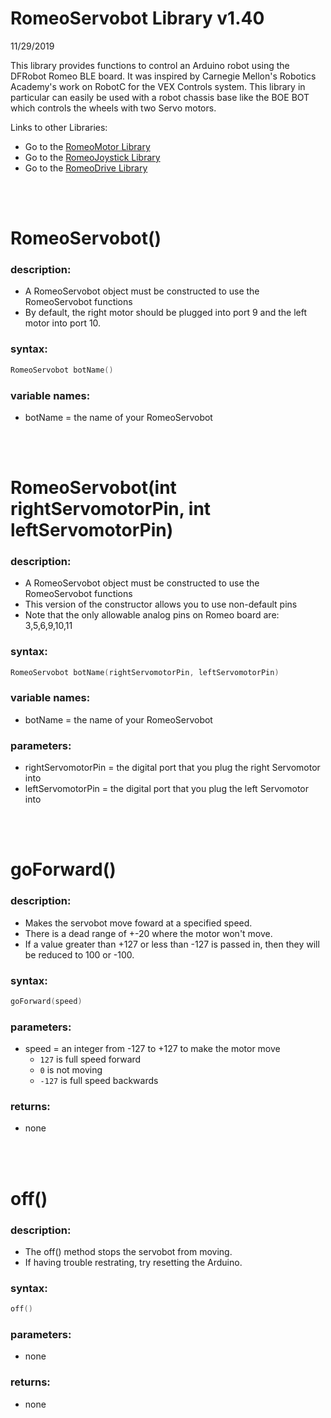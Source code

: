 # RomeoServobot Library v1.40
11/29/2019

This library provides functions to control an Arduino robot using the DFRobot Romeo BLE board.
It was inspired by Carnegie Mellon's Robotics Academy's work on RobotC for the VEX Controls system.
This library in particular can easily be used with a robot chassis base like the BOE BOT which controls the wheels with two Servo motors.

Links to other Libraries:
* Go to the [RomeoMotor Library](RomeoMotor%20Library.md)
* Go to the [RomeoJoystick Library](RomeoJoystick%20Library.md)
* Go to the [RomeoDrive Library](RomeoDrive%20Library.md)

<br/><br/>

# RomeoServobot()
### description:
* A RomeoServobot object must be constructed to use the RomeoServobot functions
* By default, the right motor should be plugged into port 9 and the left motor into port 10.
### syntax:
```c
RomeoServobot botName()
```
### variable names:
* botName = the name of your RomeoServobot

<br/><br/>

# RomeoServobot(int rightServomotorPin, int leftServomotorPin)
### description:
* A RomeoServobot object must be constructed to use the RomeoServobot functions
* This version of the constructor allows you to use non-default pins
* Note that the only allowable analog pins on Romeo board are: 3,5,6,9,10,11
### syntax:
```c
RomeoServobot botName(rightServomotorPin, leftServomotorPin)
```
### variable names:
* botName = the name of your RomeoServobot
### parameters:
* rightServomotorPin = the digital port that you plug the right Servomotor into
* leftServomotorPin = the digital port that you plug the left Servomotor into

<br/><br/>

# goForward()
### description:
* Makes the servobot move foward at a specified speed.
* There is a dead range of +-20 where the motor won't move.
* If a value greater than +127 or less than -127 is passed in, then they will be reduced to 100 or -100.
### syntax:
```c
goForward(speed)
```
### parameters:
* speed = an integer from -127 to +127 to make the motor move
  * ```127``` is full speed forward
  * ```0``` is not moving
  * ```-127``` is full speed backwards
### returns:
* none

<br/><br/>

# off()
### description:
* The off() method stops the servobot from moving.
* If having trouble restrating, try resetting the Arduino.
### syntax:
```c
off()
```
 ### parameters:
 * none
 ### returns:
 * none

 
